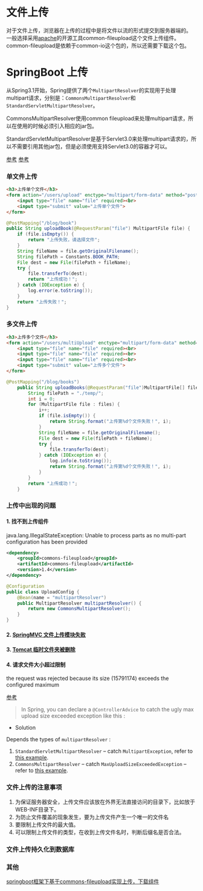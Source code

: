 # 文件上传

对于文件上传，浏览器在上传的过程中是将文件以流的形式提交到服务器端的。
一般选择采用[apache](https://so.csdn.net/so/search?q=apache&spm=1001.2101.3001.7020)的开源工具common-fileupload这个文件上传组件。
common-fileupload是依赖于common-io这个包的，所以还需要下载这个包。

# SpringBoot 上传

从Spring3.1开始，Spring提供了两个`MultipartResolver`的实现用于处理multipart请求，分别是：`CommonsMultipartResolver`和`StandardServletMultipartResolver`。

CommonsMultipartResolver使用common fileupload来处理multipart请求，所以在使用的时候必须引入相应的jar包。

StandardServletMultipartResolver是基于Servlet3.0来处理multipart请求的，所以不需要引用其他jar包，但是必须使用支持Servlet3.0的容器才可以。

[参考](https://www.cnblogs.com/senlinyang/p/8612148.html) [参考](https://www.cnblogs.com/fanqisoft/p/10261536.html)

### 单文件上传

```html
<h3>上传单个文件</h3>
<form action="/users/upload" enctype="multipart/form-data" method="post">
    <input type="file" name="file" required><br>
    <input type="submit" value="上传单个文件">
</form>
```

```java
@PostMapping("/blog/book")
public String uploadBook(@RequestParam("file") MultipartFile file) {
    if (file.isEmpty()) {
        return "上传失败，请选择文件";
    }
    String fileName = file.getOriginalFilename();
    String filePath = Constants.BOOK_PATH;
    File dest = new File(filePath + fileName);
    try {
        file.transferTo(dest);
        return "上传成功！";
    } catch (IOException e) {
        log.error(e.toString());
    }
    return "上传失败！";
}
```

### 多文件上传

```html
<h3>上传多个文件</h3>
<form action="/users/multiUpload" enctype="multipart/form-data" method="post">
    <input type="file" name="file" required><br>
    <input type="file" name="file" required><br>
    <input type="file" name="file" required><br>
    <input type="submit" value="上传多个文件">
</form>
```

```java
@PostMapping("/blog/books")
    public String uploadBooks(@RequestParam("file")MultipartFile[] files) {
        String filePath = "./temp/";
        int i = 0;
        for (MultipartFile file : files) {
            i++;
            if (file.isEmpty()) {
                return String.format("上传第%d个文件失败！", i);
            }
            String fileName = file.getOriginalFilename();
            File dest = new File(filePath + fileName);
            try {
                file.transferTo(dest);
            } catch (IOException e) {
                log.info(e.toString());
                return String.format("上传第%d个文件失败！", i);
            }
        }
        return "上传成功！";
    }
```

### 上传中出现的问题

#### 1. 找不到上传组件

java.lang.IllegalStateException: Unable to process parts as no multi-part configuration has been provided

```xml
<dependency>
    <groupId>commons-fileupload</groupId>
    <artifactId>commons-fileupload</artifactId>
    <version>1.4</version>
</dependency>
```

```java
@Configuration
public class UploadConfig {
    @Bean(name = "multipartResolver")
    public MultipartResolver multipartResolver() {
        return new CommonsMultipartResolver();
    }
}
```

#### 2. [SpringMVC 文件上传模块失败](http://iloveqyc.com/2016/06/03/springmvc-upload-file-fail-servlet/)

#### 3. [Tomcat 临时文件夹被删除](https://blog.csdn.net/liuy521/article/details/121797531)

#### 4. 请求文件大小超过限制

the request was rejected because its size (15791174) exceeds the configured maximum 

[参考](https://mkyong.com/spring/spring-mvc-how-to-handle-max-upload-size-exceeded-exception/)

> In Spring, you can declare a `@ControllerAdvice` to catch the ugly max upload size exceeded exception like this :

- Solution

Depends the types of `multipartResolver` :

1. `StandardServletMultipartResolver` – catch `MultipartException`, refer to [this example](http://www.mkyong.com/spring-mvc/spring-mvc-file-upload-example/).
2. `CommonsMultipartResolver` – catch `MaxUploadSizeExceededException` – refer to [this example](http://www.mkyong.com/spring/spring-mvc-file-upload-example-commons-fileupload/).

### 文件上传的注意事项

1. 为保证服务器安全，上传文件应该放在外界无法直接访问的目录下，比如放于WEB-INF目录下。
2. 为防止文件覆盖的现象发生，要为上传文件产生一个唯一的文件名
3. 要限制上传文件的最大值。
4. 可以限制上传文件的类型，在收到上传文件名时，判断后缀名是否合法。

### 文件上传持久化到数据库



### 其他

[springboot框架下基于commons-fileupload实现上传，下载组件](https://www.jianshu.com/p/4197ef9a4488)
